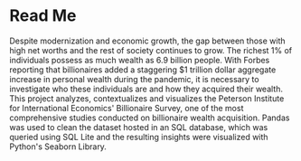 # Read Me 

Despite modernization and economic growth, the gap between those with high net worths and the rest of society continues to grow. 
The richest 1% of individuals possess as much wealth as 6.9 billion people. 
With Forbes reporting that billionaires added a staggering $1 trillion dollar aggregate increase in personal wealth during the pandemic, it is necessary to investigate who these individuals are and how they acquired their wealth.
This project analyzes, contextualizes and visualizes the Peterson Institute for International Economics' Billionaire Survey, one of the most comprehensive studies conducted on billionaire wealth acquisition.
Pandas was used to clean the dataset hosted in an SQL database, which was queried using SQL Lite and the resulting insights were visualized with Python's Seaborn Library. 
